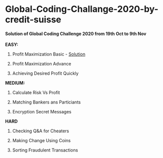 # Global-Coding-Challange-2020-by-credit-suisse

#### Solution of Global Coding Challenge 2020 from 19th Oct to 9th Nov


**EASY:**

1. Profit Maximization Basic  -   [Solution]()

2. Profit Maximization Advance

3. Achieving Desired Profit Quickly


**MEDIUM:**

1. Calculate Risk Vs Profit

2. Matching Bankers ans Particiants

3. Encryption Secret Messages


**HARD**

1. Checking Q&A for Cheaters

2. Making Change Using Coins

3. Sorting Fraudulent Transactions

